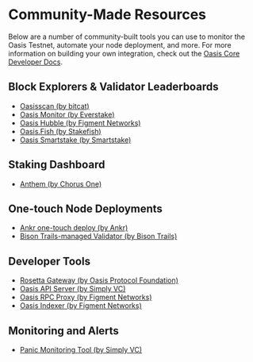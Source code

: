 # Community-Made Resources

Below are a number of community-built tools you can use to monitor
the Oasis Testnet, automate your node deployment, and more. For more information
on building your own integration, check out the [Oasis Core Developer Docs].

[Oasis Core Developer Docs]:
  https://github.com/oasisprotocol/oasis-core/blob/master/docs/index.md

## Block Explorers & Validator Leaderboards

- [Oasisscan (by bitcat)](https://oasisscan.com/)
- [Oasis Monitor (by Everstake)](https://oasismonitor.com/)
- [Oasis Hubble (by Figment Networks)](https://hubble.figment.network/oasis/chains/amber)
- [Oasis.Fish (by Stakefish)](https://oasis.fish/leaderboard/)
- [Oasis Smartstake (by Smartstake)](https://oasis.smartstake.io/)

## Staking Dashboard

- [Anthem (by Chorus One)](https://anthem.chorus.one/login)

## One-touch Node Deployments

- [Ankr one-touch deploy (by Ankr)](https://app.ankr.com/apps/deploy?name=oasis-validator&repository=stable&type=chart&version=20.6&appversion=20.6)
- [Bison Trails-managed Validator (by Bison Trails)](https://bisontrails.co/oasis/)

## Developer Tools

- [Rosetta Gateway (by Oasis Protocol Foundation)](https://github.com/oasisprotocol/oasis-core-rosetta-gateway)
- [Oasis API Server (by Simply VC)](https://github.com/SimplyVC/oasis_api_server)
- [Oasis RPC Proxy (by Figment Networks)](https://github.com/figment-networks/oasis-rpc-proxy)
- [Oasis Indexer (by Figment Networks)](https://github.com/figment-networks/oasishub-indexer)

## Monitoring and Alerts

- [Panic Monitoring Tool (by Simply VC)](https://github.com/SimplyVC/panic_oasis)
